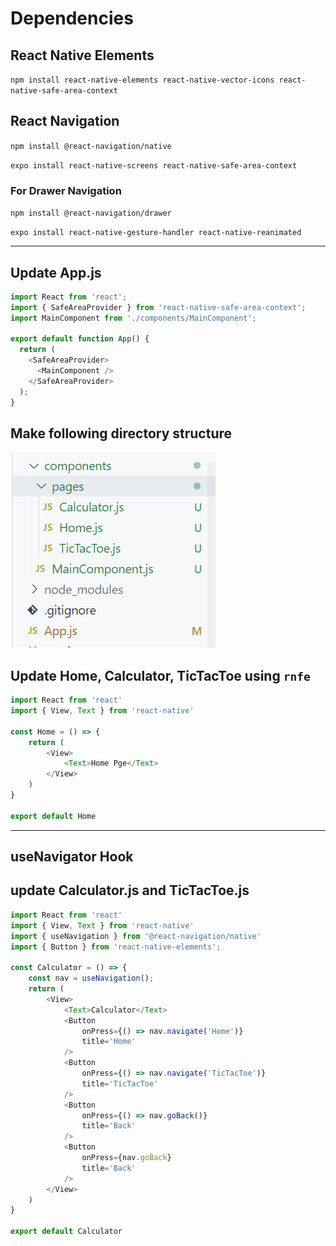 # Dependencies

## React Native Elements

`npm install react-native-elements react-native-vector-icons react-native-safe-area-context`

## React Navigation

`npm install @react-navigation/native`

`expo install react-native-screens react-native-safe-area-context`

### For Drawer Navigation

`npm install @react-navigation/drawer`

`expo install react-native-gesture-handler react-native-reanimated`

---
## Update App.js

```JavaScript
import React from 'react';
import { SafeAreaProvider } from 'react-native-safe-area-context';
import MainComponent from './components/MainComponent';

export default function App() {
  return (
    <SafeAreaProvider>
      <MainComponent />
    </SafeAreaProvider>
  );
}
```

## Make following directory structure
![Img1](assets/mkimg/1.png)

## Update Home, Calculator, TicTacToe using `rnfe`

```JavaScript
import React from 'react'
import { View, Text } from 'react-native'

const Home = () => {
    return (
        <View>
            <Text>Home Pge</Text>
        </View>
    )
}

export default Home

```

---
## useNavigator Hook

## update Calculator.js and TicTacToe.js

```JavaScript
import React from 'react'
import { View, Text } from 'react-native'
import { useNavigation } from '@react-navigation/native'
import { Button } from 'react-native-elements';

const Calculator = () => {
    const nav = useNavigation();
    return (
        <View>
            <Text>Calculator</Text>
            <Button
                onPress={() => nav.navigate('Home')}
                title='Home'
            />
            <Button
                onPress={() => nav.navigate('TicTacToe')}
                title='TicTacToe'
            />
            <Button
                onPress={() => nav.goBack()}
                title='Back'
            />
            <Button
                onPress={nav.goBack}
                title='Back'
            />
        </View>
    )
}

export default Calculator

```